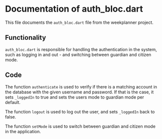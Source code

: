 # Documentation of auth_bloc.dart
This file documents the `auth_bloc.dart` file from the weekplanner project.

## Functionality
`auth_bloc.dart` is responsible for handling the authentication in the system, such as logging in and out - and switching between guardian and citizen mode.

## Code
The function `authenticate` is used to verify if there is a matching account in the database with the given username and password. If that is the case, it sets `_loggedIn` to true and sets the users mode to guardian mode per default.

The function `logout` is used to log out the user, and sets `_loggedIn` back to false.

The function `setMode` is used to switch between guardian and citizen mode in the application.